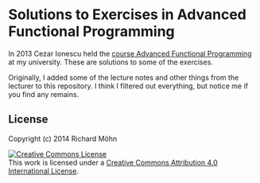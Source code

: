 # Solutions to Exercises in Advanced Functional Programming

In 2013 Cezar Ionescu held the [course Advanced Functional
Programming](http://www.pik-potsdam.de/members/ionescu/advanced-functional-programming)
at my university. These are solutions to some of the exercises.

Originally, I added some of the lecture notes and other things from the
lecturer to this repository. I think I filtered out everything, but notice me
if you find any remains.

## License

Copyright (c) 2014 Richard Möhn

<a rel="license" href="http://creativecommons.org/licenses/by/4.0/"><img alt="Creative Commons License" style="border-width:0" src="http://i.creativecommons.org/l/by/4.0/88x31.png" /></a><br />This work is licensed under a <a rel="license" href="http://creativecommons.org/licenses/by/4.0/">Creative Commons Attribution 4.0 International License</a>.
